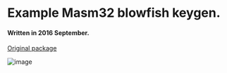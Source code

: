 # Example Masm32 blowfish keygen.

#### Written in 2016 September.

[Original package](https://defacto2.net/f/ae1ea26)

![image](https://user-images.githubusercontent.com/513842/170848861-57ad96fc-b86d-4d89-99f7-8ac4550b8d76.png)
